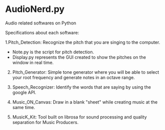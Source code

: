 # AudioNerd.py
Audio related softwares on Python

Specifications about each software:

1.Pitch_Detection: Recognize the pitch that you are singing to the computer. 
  - Note.py is the script for pitch detection.
  - Display.py represents the GUI created to show the pitches on the window in real time.
  
2. Pitch_Generator: Simple tone generator where you will be able to select your root frequency and generate notes in an octave range.

3. Speech_Recognizer: Identify the words that are saying by using the google API.

4. Music_ON_Canvas: Draw in a blank "sheet" while creating music at the same time.

5. MusicK_Kit: Tool built on librosa for sound processing and quality separation for Music Producers.

